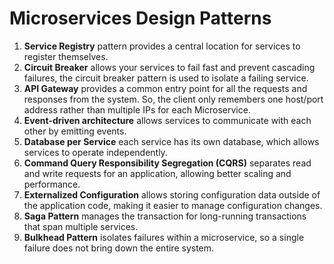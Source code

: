 # Microservices Design Patterns

1. **Service Registry** pattern provides a central location for services to register themselves.
2. **Circuit Breaker** allows your services to fail fast and prevent cascading failures, the circuit breaker pattern is used to isolate a failing service.
3. **API Gateway** provides a common entry point for all the requests and responses from the system. So, the client only remembers one host/port address rather than multiple IPs for each Microservice.
4. **Event-driven architecture** allows services to communicate with each other by emitting events.
5. **Database per Service** each service has its own database, which allows services to operate independently.
6. **Command Query Responsibility Segregation (CQRS)** separates read and write requests for an application, allowing better scaling and performance.
7. **Externalized Configuration** allows storing configuration data outside of the application code, making it easier to manage configuration changes.
8. **Saga Pattern** manages the transaction for long-running transactions that span multiple services.
9. **Bulkhead Pattern** isolates failures within a microservice, so a single failure does not bring down the entire system.